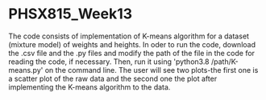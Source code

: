 # PHSX815_Week13

The code consists of implementation of K-means algorithm for a dataset (mixture model) of weights and heights. In oder to run the code, download the .csv file and the .py files and modify the path of the file in the code for reading the code, if necessary. Then, run it using 'python3.8 /path/K-means.py' on the command line. The user will see two plots-the first one is a scatter plot of the raw data and the second one the plot after implementing the K-means algorithm to the data.
